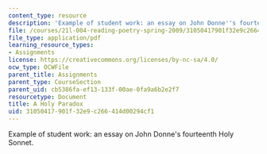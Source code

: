 ```yaml
---
content_type: resource
description: 'Example of student work: an essay on John Donne''s fourteenth Holy Sonnet.'
file: /courses/21l-004-reading-poetry-spring-2009/31050417901f32e9c266414d00294cf1_MIT21l_004s09_sw03_Lilys_Paper.pdf
file_type: application/pdf
learning_resource_types:
- Assignments
license: https://creativecommons.org/licenses/by-nc-sa/4.0/
ocw_type: OCWFile
parent_title: Assignments
parent_type: CourseSection
parent_uid: cb5386fa-ef13-133f-00ae-0fa9a6b2e2f7
resourcetype: Document
title: A Holy Paradox
uid: 31050417-901f-32e9-c266-414d00294cf1
---
```

Example of student work: an essay on John Donne's fourteenth Holy Sonnet.